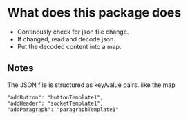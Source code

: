 # What does this package does

* Continously check for json file change.
* If changed, read and decode json.
* Put the decoded content into a map.

## Notes

The JSON file is structured as key/value pairs..like the map

    "addButton": "buttonTemplate1",
    "addHeader": "socketTemplate1",
    "addParagraph": "paragraphTemplate1"
